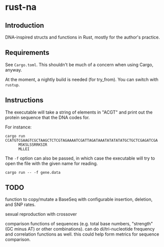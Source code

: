 # rust-na

## Introduction

DNA-inspired structs and functions in Rust, mostly for the author's practice.

## Requirements

See `Cargo.toml`. This shouldn't be much of a concern when using Cargo, anyway.

At the moment, a nightly build is needed (for try_from). You can switch with `rustup`.

## Instructions

The executable will take a string of elements in "ACGT" and print out the protein sequence that the DNA codes for.

For instance:

```
cargo run CCATGTCGAAGTCGCTAAGCTCTCGTAGAAAATCGATTAGATAAATATATATATGCTGCTCGAGATCGA
      MSKSLSSRRKSIR
      MLLEI
```

The `-f` option can also be passed, in which case the executable will try to open the file with the given name for reading.

```
cargo run -- -f gene.data
```

## TODO

function to copy/mutate a BaseSeq with configurable insertion, deletion, and SNP rates.

sexual reproduction with crossover

comparison functions of sequences (e.g. total base numbers, "strength" (GC minus AT) or other combinations). can do di/tri-nucleotide frequency and correlation functions as well. this could help form metrics for sequence comparison.
